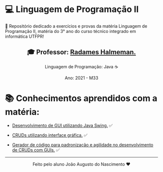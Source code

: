 # 💻 Linguagem de Programação II

 📕 Repositório dedicado a exercícios e provas da matéria Linguagem de Programação II, matéria do 3° ano do curso técnico integrado em informática UTFPR! 

<div align = "center">

<h2> 🎓 Professor: <a href = "https://github.com/rjhalmeman">Radames Halmeman. </a> </h2>

Linguagem de Programação: Java ☕

Ano: 2021 - M33

</div>

# 📚 Conhecimentos aprendidos com a matéria: 

- <a href="./HelloWorldGUI">Desenvolvimento de GUI utilizando Java Swing.</a> ✅

- <a href="./CRUD-GUI">CRUDs utilizando interface gráfica.</a> ✅

- <a href="./GeradorCRUD">Gerador de código para padronização e agilidade no desenvolvimento de CRUDs com GUIs.</a> ✅

---
<div align = "center">Feito pelo aluno João Augusto do Nascimento ❤</div>